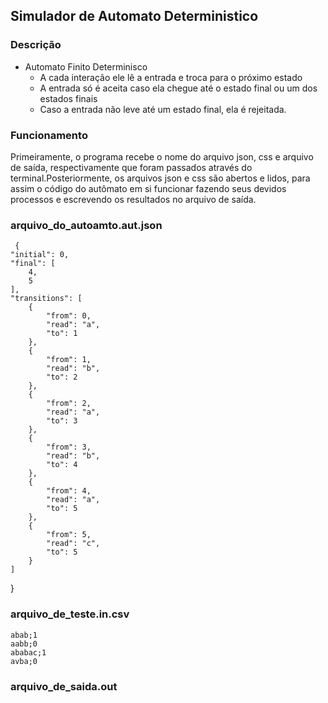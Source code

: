 ## Simulador de Automato Deterministico
### Descrição
* Automato Finito Determinisco
     * A cada interação ele lê a entrada e troca para o próximo estado
     * A entrada só é aceita caso ela chegue até o estado final ou um dos estados finais
     * Caso a entrada não leve até um estado final, ela é rejeitada.
       
 ### Funcionamento
 <p>Primeiramente, o programa recebe o nome do arquivo json, css e arquivo de saída, respectivamente
  que foram passados através do terminal.Posteriormente, os arquivos json e css são abertos e lidos, para
  assim o código do autômato em si funcionar fazendo seus devidos processos e escrevendo os resultados no
  arquivo de saída.
 </p>
 
### arquivo_do_autoamto.aut.json
     {
    "initial": 0,
    "final": [
        4,
        5
    ],
    "transitions": [
        {
            "from": 0,
            "read": "a",
            "to": 1
        },
        {
            "from": 1,
            "read": "b",
            "to": 2
        },
        {
            "from": 2,
            "read": "a",
            "to": 3
        },
        {
            "from": 3,
            "read": "b",
            "to": 4
        },
        {
            "from": 4,
            "read": "a",
            "to": 5
        },
        {
            "from": 5,
            "read": "c",
            "to": 5
        }
    ]
}

### arquivo_de_teste.in.csv
    abab;1
    aabb;0
    ababac;1
    avba;0

### arquivo_de_saida.out
    
